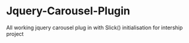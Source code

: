 # Jquery-Carousel-Plugin

All working jquery carousel plug in with Slick() initialisation for intership project

